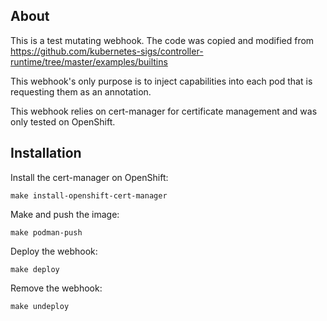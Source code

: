 ## About

This is a test mutating webhook. The code was copied and modified from
https://github.com/kubernetes-sigs/controller-runtime/tree/master/examples/builtins

This webhook's only purpose is to inject capabilities into each pod that is requesting them as an annotation.

This webhook relies on cert-manager for certificate management and was only tested on OpenShift.

## Installation

Install the cert-manager on OpenShift:
~~~
make install-openshift-cert-manager
~~~

Make and push the image:
~~~
make podman-push
~~~

Deploy the webhook:
~~~
make deploy
~~~

Remove the webhook:
~~~
make undeploy
~~~
